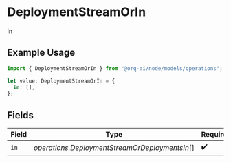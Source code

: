 # DeploymentStreamOrIn

In

## Example Usage

```typescript
import { DeploymentStreamOrIn } from "@orq-ai/node/models/operations";

let value: DeploymentStreamOrIn = {
  in: [],
};
```

## Fields

| Field                                          | Type                                           | Required                                       | Description                                    |
| ---------------------------------------------- | ---------------------------------------------- | ---------------------------------------------- | ---------------------------------------------- |
| `in`                                           | *operations.DeploymentStreamOrDeploymentsIn*[] | :heavy_check_mark:                             | N/A                                            |